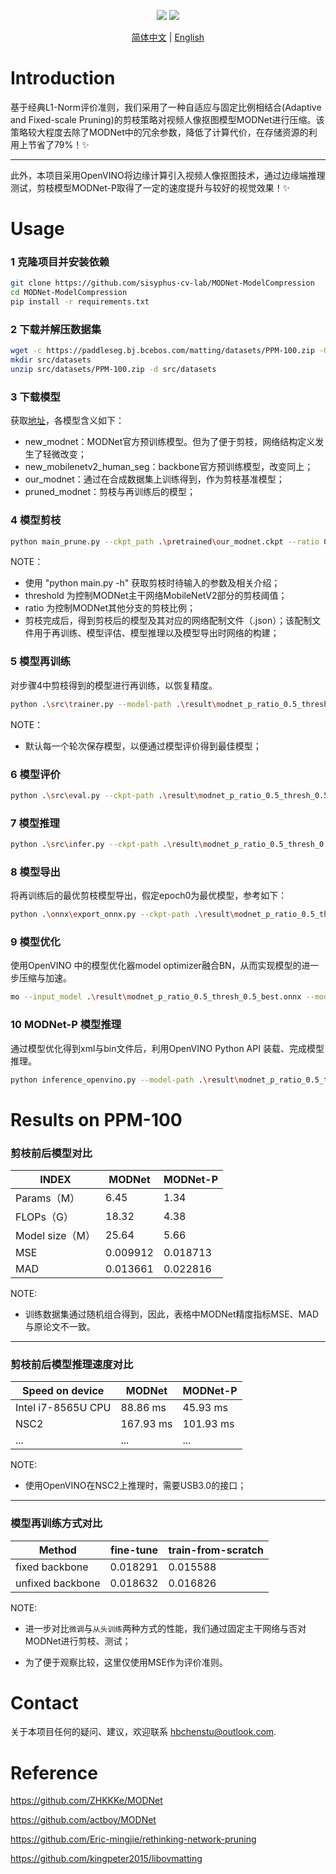 <div align="center">
  <p>
   <a href="https://img.shields.io/badge/Hello-Buddy~-red"><img src="https://img.shields.io/badge/Hello-Buddy~-red.svg"></a>
   <a href="https://img.shields.io/badge/Enjoy-Yourself-brightgreen"><img src="https://img.shields.io/badge/Enjoy-Yourself-brightgreen.svg"></a>
  </p>

[简体中文](README.md) | [English](README.EN.md)
<br>
</div>

# Introduction

基于经典L1-Norm评价准则，我们采用了一种自适应与固定比例相结合(Adaptive and Fixed-scale Pruning)的剪枝策略对视频人像抠图模型MODNet进行压缩。该策略较大程度去除了MODNet中的冗余参数，降低了计算代价，在存储资源的利用上节省了79%！✨

---

此外，本项目采用OpenVINO将边缘计算引入视频人像抠图技术，通过边缘端推理测试，剪枝模型MODNet-P取得了一定的速度提升与较好的视觉效果！✨

# Usage

### 1 克隆项目并安装依赖

```bash
git clone https://github.com/sisyphus-cv-lab/MODNet-ModelCompression
cd MODNet-ModelCompression
pip install -r requirements.txt  
```

### 2 下载并解压数据集

```bash
wget -c https://paddleseg.bj.bcebos.com/matting/datasets/PPM-100.zip -O src/datasets/PPM-100.zip
mkdir src/datasets
unzip src/datasets/PPM-100.zip -d src/datasets
```

### 3 下载模型

获取[地址](https://drive.google.com/drive/folders/1SiVFYBkrkokBdv-EGyz1UKjQebgvV2Wy?usp=share_link)，各模型含义如下：

* new_modnet：MODNet官方预训练模型。但为了便于剪枝，网络结构定义发生了轻微改变；
* new_mobilenetv2_human_seg：backbone官方预训练模型，改变同上；
* our_modnet：通过在合成数据集上训练得到，作为剪枝基准模型；
* pruned_modnet：剪枝与再训练后的模型；

### 4 模型剪枝 

```bash
python main_prune.py --ckpt_path .\pretrained\our_modnet.ckpt --ratio 0.5 --threshold 0.5
```

NOTE：

* 使用 "python main.py -h" 获取剪枝时待输入的参数及相关介绍；
* threshold 为控制MODNet主干网络MobileNetV2部分的剪枝阈值；
* ratio 为控制MODNet其他分支的剪枝比例；
* 剪枝完成后，得到剪枝后的模型及其对应的网络配制文件（.json）；该配制文件用于再训练、模型评估、模型推理以及模型导出时网络的构建；

### 5 模型再训练

对步骤4中剪枝得到的模型进行再训练，以恢复精度。

```bash
python .\src\trainer.py --model-path .\result\modnet_p_ratio_0.5_thresh_0.5.ckpt --batch-size 2 --epoch 4
```

NOTE：

* 默认每一个轮次保存模型，以便通过模型评价得到最佳模型；

### 6 模型评价

```bash
python .\src\eval.py --ckpt-path .\result\modnet_p_ratio_0.5_thresh_0.5_epoch0.ckpt --prune-info .\result\modnet_p_ratio_0.5_thresh_0.5.json
```

### 7 模型推理

```bash
python .\src\infer.py --ckpt-path .\result\modnet_p_ratio_0.5_thresh_0.5_epoch0.ckpt --prune-info .\result\modnet_p_ratio_0.5_thresh_0.5.json
```

### 8 模型导出

将再训练后的最优剪枝模型导出，假定epoch0为最优模型，参考如下：

```bash
python .\onnx\export_onnx.py --ckpt-path .\result\modnet_p_ratio_0.5_thresh_0.5_epoch0.ckpt --prune-info .\result\modnet_p_ratio_0.5_thresh_0.5.json --output-path .\result\modnet_p_ratio_0.5_thresh_0.5_best.onnx
```

### 9 模型优化

使用OpenVINO 中的模型优化器model optimizer融合BN，从而实现模型的进一步压缩与加速。

```bash
mo --input_model .\result\modnet_p_ratio_0.5_thresh_0.5_best.onnx --model_name pruned_modnet --output_dir .\result\
```

### 10 MODNet-P 模型推理

通过模型优化得到xml与bin文件后，利用OpenVINO Python API 装载、完成模型推理。

```bash
python inference_openvino.py --model-path .\result\modnet_p_ratio_0.5_thresh_0.5.xml --image-path .\data\img.jpg --device CPU
```

# Results on PPM-100

### 剪枝前后模型对比

| INDEX           | MODNet   | MODNet-P |
| --------------- | -------- | -------- |
| Params（M）     | 6.45     | 1.34     |
| FLOPs（G）      | 18.32    | 4.38     |
| Model size（M） | 25.64    | 5.66     |
| MSE             | 0.009912 | 0.018713 |
| MAD             | 0.013661 | 0.022816 |

NOTE:

* 训练数据集通过随机组合得到，因此，表格中MODNet精度指标MSE、MAD与原论文不一致。

---

### 剪枝前后模型推理速度对比

| Speed on device    | MODNet    | MODNet-P  |
| ------------------ | --------- | --------- |
| Intel i7-8565U CPU | 88.86 ms  | 45.93 ms  |
| NSC2               | 167.93 ms | 101.93 ms |
| ...                | ...       | ...       |

NOTE:

* 使用OpenVINO在NSC2上推理时，需要USB3.0的接口；

---

### 模型再训练方式对比

| Method           | fine-tune | train-from-scratch |
| ---------------- | --------- | ------------------ |
| fixed backbone   | 0.018291  | 0.015588           |
| unfixed backbone | 0.018632  | 0.016826           |

NOTE:

* 进一步对比`微调`与`从头训练`两种方式的性能，我们通过固定主干网络与否对MODNet进行剪枝、测试；

* 为了便于观察比较，这里仅使用MSE作为评价准则。

# Contact

关于本项目任何的疑问、建议，欢迎联系 hbchenstu@outlook.com.

# Reference

https://github.com/ZHKKKe/MODNet

https://github.com/actboy/MODNet

https://github.com/Eric-mingjie/rethinking-network-pruning

https://github.com/kingpeter2015/libovmatting

